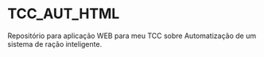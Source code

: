 # TCC_AUT_HTML
Repositório para aplicação WEB para meu TCC sobre Automatização de um sistema de ração inteligente.

